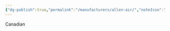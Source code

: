 ```yaml
---
{"dg-publish":true,"permalink":"/manufacturers/allen-air/","noteIcon":"","created":"2025-05-20T10:31:34.212-05:00"}
---
```



Canadian